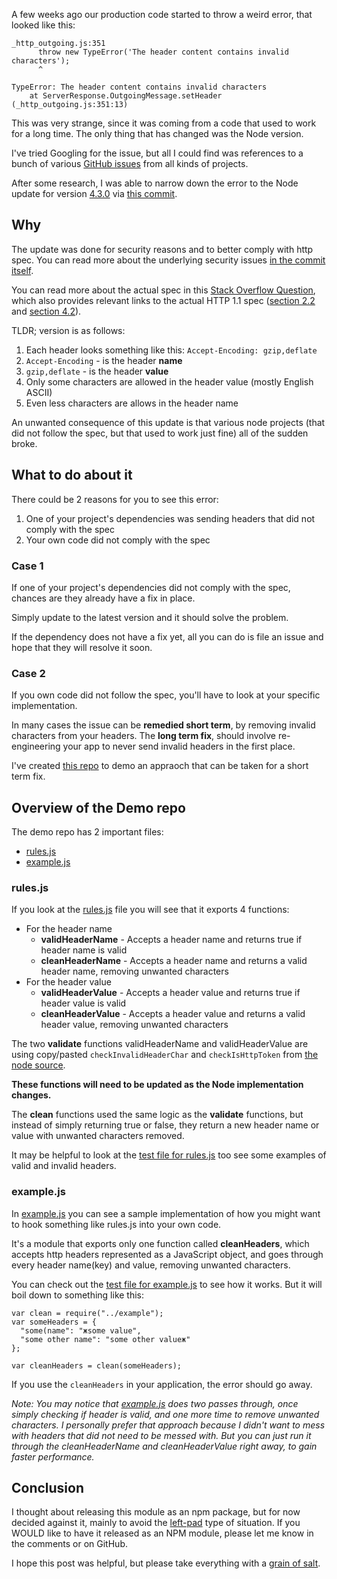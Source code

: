 A few weeks ago our production code started to throw a weird error, that looked like this:

```
_http_outgoing.js:351
      throw new TypeError('The header content contains invalid characters');
      ^

TypeError: The header content contains invalid characters
    at ServerResponse.OutgoingMessage.setHeader (_http_outgoing.js:351:13)
```

This was very strange, since it was coming from a code that used to work for a long time. The only thing that has changed was the Node version.

I've tried Googling for the issue, but all I could find was references to a bunch of various [GitHub issues](https://github.com/search?q=The+header+content+contains+invalid+characters&type=Issues&utf8=%E2%9C%93) from all kinds of projects.

After some research, I was able to narrow down the error to the Node update for version [4.3.0](https://github.com/nodejs/node/commit/58db386a1be17499a444df6a78743c9dfb3cf) via [this commit](https://github.com/nodejs/node/commit/7bef1b790727430cb82bf8be80cfe058480de100).

## Why

The update was done for security reasons and to better comply with http spec. You can read more about the underlying security issues [in the commit itself](https://github.com/nodejs/node/commit/58db386a1be17499a444df6a78743c9dfb3cf). 

You can read more about the actual spec in this [Stack Overflow Question](http://stackoverflow.com/questions/19028068/illegal-characters-in-http-headers), which also provides relevant links to the actual HTTP 1.1 spec ([section 2.2](http://www.w3.org/Protocols/rfc2616/rfc2616-sec2.html#sec2.2) and [section 4.2](http://www.w3.org/Protocols/rfc2616/rfc2616-sec4.html#sec4.2)).

TLDR; version is as follows:

1. Each header looks something like this: `Accept-Encoding: gzip,deflate`
2. `Accept-Encoding` - is the header **name**
3. `gzip,deflate` - is the header **value**
4. Only some characters are allowed in the header value (mostly English ASCII)
5. Even less characters are allows in the header name

An unwanted consequence of this update is that various node projects (that did not follow the spec, but that used to work just fine) all of the sudden broke.

## What to do about it

There could be 2 reasons for you to see this error: 

1. One of your project's dependencies was sending headers that did not comply with the spec
2. Your own code did not comply with the spec

### Case 1

If one of your project's dependencies did not comply with the spec, chances are they already have a fix in place.

Simply update to the latest version and it should solve the problem.

If the dependency does not have a fix yet, all you can do is file an issue and hope that they will resolve it soon.

### Case 2

If you own code did not follow the spec, you'll have to look at your specific implementation.

In many cases the issue can be **remedied short term**, by removing invalid characters from your headers. The **long term fix**, should involve re-engineering your app to never send invalid headers in the first place.

I've created [this repo](https://github.com/akras14/validate-http-headers) to demo an appraoch that can be taken for a short term fix.

## Overview of the Demo repo

The demo repo has 2 important files:
- [rules.js](https://github.com/akras14/validate-http-header/blob/master/rules.js)
- [example.js](https://github.com/akras14/validate-http-header/blob/master/index.js)

### rules.js



If you look at the [rules.js](https://github.com/akras14/validate-http-header/blob/master/rules.js) file you will see that it exports 4 functions:

- For the header name
    - **validHeaderName** - Accepts a header name and returns true if header name is valid
    - **cleanHeaderName** - Accepts a header name and returns a valid header name, removing unwanted characters
- For the header value
    - **validHeaderValue** - Accepts a header value and returns true if header value is valid
    - **cleanHeaderValue** - Accepts a header value and returns a valid header value, removing unwanted characters

The two **validate** functions validHeaderName and validHeaderValue are using copy/pasted `checkInvalidHeaderChar` and `checkIsHttpToken` from [the node source](https://github.com/nodejs/node/blob/master/lib/_http_common.js).

**These functions will need to be updated as the Node implementation changes.**

The **clean** functions used the same logic as the **validate** functions, but instead of simply returning true or false, they return a new header name or value with unwanted characters removed.

It may be helpful to look at the [test file for rules.js](https://github.com/akras14/validate-http-header/blob/master/test/rules.test.js) too see some examples of valid and invalid headers.

### example.js

In [example.js](https://github.com/akras14/validate-http-header/blob/master/example.js) you can see a sample implementation of how you might want to hook something like rules.js into your own code.

It's a module that exports only one function called **cleanHeaders**, which accepts http headers represented as a JavaScript object, and goes through every header name(key) and value, removing unwanted characters.

You can check out the [test file for example.js](https://github.com/akras14/validate-http-header/blob/master/test/example.test.js) to see how it works. But it will boil down to something like this:

```
var clean = require("../example");
var someHeaders = {
  "some(name": "жsome value",
  "some other name": "some other valueж"
};

var cleanHeaders = clean(someHeaders);
```

If you use the `cleanHeaders` in your application, the error should go away.

*Note: You may notice that [example.js](https://github.com/akras14/validate-http-header/blob/master/example.js) does two passes through, once simply checking if header is valid, and one more time to remove unwanted characters. I personally prefer that approach because I didn't want to mess with headers that did not need to be messed with. But you can just run it through the cleanHeaderName and cleanHeaderValue right away, to gain faster performance.*

## Conclusion

I thought about releasing this module as an npm package, but for now decided against it, mainly to avoid the [left-pad](http://blog.npmjs.org/post/141577284765/kik-left-pad-and-npm) type of situation. If you WOULD like to have it released as an NPM module, please let me know in the comments or on GitHub.

I hope this post was helpful, but please take everything with a [grain of salt](https://github.com/akras14/validate-http-headers/blob/master/LICENSE).
